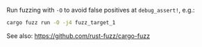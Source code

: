 Run fuzzing with `-O` to avoid false positives at `debug_assert!`, e.g.:

```bash
cargo fuzz run -O -j4 fuzz_target_1
```

See also: https://github.com/rust-fuzz/cargo-fuzz
